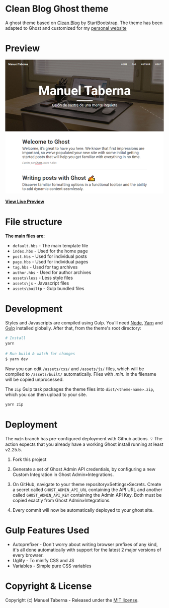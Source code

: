 # Clean Blog Ghost theme

A ghost theme based on [Clean Blog](https://github.com/BlackrockDigital/startbootstrap-clean-blog) by StartBootstrap. The theme has been adapted to Ghost and customized for my [personal website](https://mtaberna.com)

# Preview

[![Clean Blog Preview](https://raw.githubusercontent.com/BeatPlus/clean-blog-ghost-theme/master/static/screenshot.png)](https://raw.githubusercontent.com/BeatPlus/clean-blog-ghost-theme/master/static/screenshot.png)

**[View Live Preview](https://mtaberna.com)**

# File structure

**The main files are:**

- `default.hbs` - The main template file
- `index.hbs` - Used for the home page
- `post.hbs` - Used for individual posts
- `page.hbs` - Used for individual pages
- `tag.hbs` - Used for tag archives
- `author.hbs` - Used for author archives
- `assets\less` - Less style files
- `assets\js` - Javascript files
- `assets\builtp` - Gulp bundled files

# Development

Styles and Javascripts are compiled using Gulp. You'll need [Node](https://nodejs.org/), [Yarn](https://yarnpkg.com/) and [Gulp](https://gulpjs.com) installed globally. After that, from the theme's root directory:

```bash
# Install
yarn

# Run build & watch for changes
$ yarn dev
```

Now you can edit `/assets/css/` and `/assets/js/` files, which will be compiled to `/assets/built/` automatically. Files with *.min.* in the filename will be copied unprocessed.

The `zip` Gulp task packages the theme files into `dist/<theme-name>.zip`, which you can then upload to your site.

```bash
yarn zip
```

# Deployment

The `main` branch has pre-configured deployment with Github actions. 💡 The action expects that you already have a working Ghost install running at least v2.25.5.

1. Fork this project

2. Generate a set of Ghost Admin API credentials, by configuring a new Custom Integration in Ghost Admin&raquo;Integrations. 

3. On GitHub, navigate to your theme repository&raquo;Settings&raquo;Secrets. Create a secret called `GHOST_ADMIN_API_URL` containing the API URL and another called `GHOST_ADMIN_API_KEY` containing the Admin API Key. Both must be copied exactly from Ghost Admin&raquo;Integrations.

4. Every commit will now be automatically deployed to your ghost site. 


# Gulp Features Used

- Autoprefixer - Don't worry about writing browser prefixes of any kind, it's all done automatically with support for the latest 2 major versions of every browser.
- Uglify - To minify CSS and JS 
- Variables - Simple pure CSS variables



# Copyright & License

Copyright (c) Manuel Taberna - Released under the [MIT license](LICENSE).
